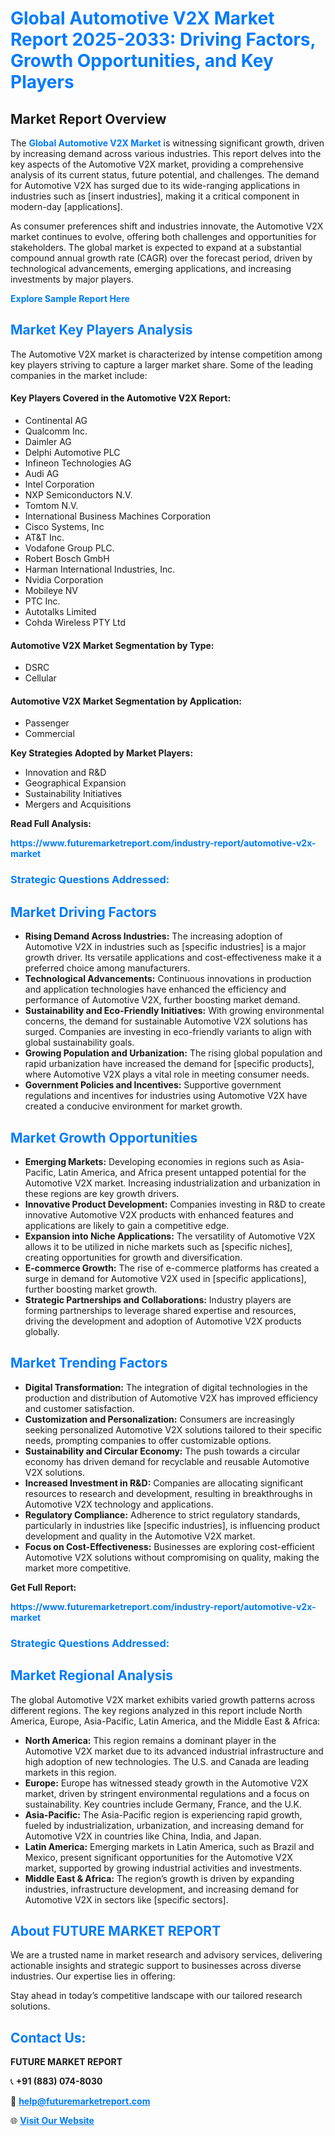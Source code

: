 <h1 style="color: #007BFF;">Global Automotive V2X Market Report 2025-2033: Driving Factors, Growth Opportunities, and Key Players</h1>

<section id="overview">
<h2>Market Report Overview</h2>
<p>The <a href="https://www.futuremarketreport.com/industry-report/automotive-v2x-market" style="color: #007BFF; text-decoration: none;"><strong>Global Automotive V2X Market</strong></a> is witnessing significant growth, driven by increasing demand across various industries. This report delves into the key aspects of the Automotive V2X market, providing a comprehensive analysis of its current status, future potential, and challenges. The demand for Automotive V2X has surged due to its wide-ranging applications in industries such as [insert industries], making it a critical component in modern-day [applications].</p>
<p>As consumer preferences shift and industries innovate, the Automotive V2X market continues to evolve, offering both challenges and opportunities for stakeholders. The global market is expected to expand at a substantial compound annual growth rate (CAGR) over the forecast period, driven by technological advancements, emerging applications, and increasing investments by major players.</p>
</section>

<section id="overview">
<p><a href="https://www.futuremarketreport.com/request-sample/reportId=48437" style="color: #007BFF; text-decoration: none;"><strong>Explore Sample Report Here</strong></a></p>
</section>

<section id="key-players">
<h2 style="color: #007BFF;">Market Key Players Analysis</h2>
<p>The Automotive V2X market is characterized by intense competition among key players striving to capture a larger market share. Some of the leading companies in the market include:</p>
<h4>Key Players Covered in the Automotive V2X Report:</h4>
<ul><li>Continental AG</li><li>Qualcomm Inc.</li><li>Daimler AG</li><li>Delphi Automotive PLC</li><li>Infineon Technologies AG</li><li>Audi AG</li><li>Intel Corporation</li><li>NXP Semiconductors N.V.</li><li>Tomtom N.V.</li><li>International Business Machines Corporation</li><li>Cisco Systems, Inc</li><li>AT&amp;T Inc.</li><li>Vodafone Group PLC.</li><li>Robert Bosch GmbH</li><li>Harman International Industries, Inc.</li><li>Nvidia Corporation</li><li>Mobileye NV</li><li>PTC Inc.</li><li>Autotalks Limited</li><li>Cohda Wireless PTY Ltd</li></ul>
<h4>Automotive V2X Market Segmentation by Type:</h4>
<ul><li>DSRC</li><li>Cellular</li></ul>

<h4>Automotive V2X Market Segmentation by Application:</h4>
<ul><li>Passenger</li><li>Commercial</li></ul>
<p><strong>Key Strategies Adopted by Market Players:</strong></p>
<ul>
<li>Innovation and R&D</li>
<li>Geographical Expansion</li>
<li>Sustainability Initiatives</li>
<li>Mergers and Acquisitions</li>
</ul>
</section>

<section>
<p><strong>Read Full Analysis: </strong></p><a href="https://www.futuremarketreport.com/industry-report/automotive-v2x-market" style="color: #007BFF; text-decoration: none;"><strong>https://www.futuremarketreport.com/industry-report/automotive-v2x-market</strong></a>
<h3 style="color: #007BFF;">Strategic Questions Addressed:</h3>
</section>

<section id="driving-factors">
<h2 style="color: #007BFF;">Market Driving Factors</h2>
<ul>
<li><strong>Rising Demand Across Industries:</strong> The increasing adoption of Automotive V2X in industries such as [specific industries] is a major growth driver. Its versatile applications and cost-effectiveness make it a preferred choice among manufacturers.</li>
<li><strong>Technological Advancements:</strong> Continuous innovations in production and application technologies have enhanced the efficiency and performance of Automotive V2X, further boosting market demand.</li>
<li><strong>Sustainability and Eco-Friendly Initiatives:</strong> With growing environmental concerns, the demand for sustainable Automotive V2X solutions has surged. Companies are investing in eco-friendly variants to align with global sustainability goals.</li>
<li><strong>Growing Population and Urbanization:</strong> The rising global population and rapid urbanization have increased the demand for [specific products], where Automotive V2X plays a vital role in meeting consumer needs.</li>
<li><strong>Government Policies and Incentives:</strong> Supportive government regulations and incentives for industries using Automotive V2X have created a conducive environment for market growth.</li>
</ul>
</section>

<section id="growth-opportunities">
<h2 style="color: #007BFF;">Market Growth Opportunities</h2>
<ul>
<li><strong>Emerging Markets:</strong> Developing economies in regions such as Asia-Pacific, Latin America, and Africa present untapped potential for the Automotive V2X market. Increasing industrialization and urbanization in these regions are key growth drivers.</li>
<li><strong>Innovative Product Development:</strong> Companies investing in R&D to create innovative Automotive V2X products with enhanced features and applications are likely to gain a competitive edge.</li>
<li><strong>Expansion into Niche Applications:</strong> The versatility of Automotive V2X allows it to be utilized in niche markets such as [specific niches], creating opportunities for growth and diversification.</li>
<li><strong>E-commerce Growth:</strong> The rise of e-commerce platforms has created a surge in demand for Automotive V2X used in [specific applications], further boosting market growth.</li>
<li><strong>Strategic Partnerships and Collaborations:</strong> Industry players are forming partnerships to leverage shared expertise and resources, driving the development and adoption of Automotive V2X products globally.</li>
</ul>
</section>

<section id="trending-factors">
<h2 style="color: #007BFF;">Market Trending Factors</h2>
<ul>
<li><strong>Digital Transformation:</strong> The integration of digital technologies in the production and distribution of Automotive V2X has improved efficiency and customer satisfaction.</li>
<li><strong>Customization and Personalization:</strong> Consumers are increasingly seeking personalized Automotive V2X solutions tailored to their specific needs, prompting companies to offer customizable options.</li>
<li><strong>Sustainability and Circular Economy:</strong> The push towards a circular economy has driven demand for recyclable and reusable Automotive V2X solutions.</li>
<li><strong>Increased Investment in R&D:</strong> Companies are allocating significant resources to research and development, resulting in breakthroughs in Automotive V2X technology and applications.</li>
<li><strong>Regulatory Compliance:</strong> Adherence to strict regulatory standards, particularly in industries like [specific industries], is influencing product development and quality in the Automotive V2X market.</li>
<li><strong>Focus on Cost-Effectiveness:</strong> Businesses are exploring cost-efficient Automotive V2X solutions without compromising on quality, making the market more competitive.</li>
</ul>
</section>

<section>
<p><strong>Get Full Report: </strong></p><a href="https://www.futuremarketreport.com/industry-report/automotive-v2x-market" style="color: #007BFF; text-decoration: none;"><strong>https://www.futuremarketreport.com/industry-report/automotive-v2x-market</strong></a>
<h3 style="color: #007BFF;">Strategic Questions Addressed:</h3>
</section>


<section id="regional-analysis">
<h2 style="color: #007BFF;">Market Regional Analysis</h2>
<p>The global Automotive V2X market exhibits varied growth patterns across different regions. The key regions analyzed in this report include North America, Europe, Asia-Pacific, Latin America, and the Middle East & Africa:</p>
<ul>
<li><strong>North America:</strong> This region remains a dominant player in the Automotive V2X market due to its advanced industrial infrastructure and high adoption of new technologies. The U.S. and Canada are leading markets in this region.</li>
<li><strong>Europe:</strong> Europe has witnessed steady growth in the Automotive V2X market, driven by stringent environmental regulations and a focus on sustainability. Key countries include Germany, France, and the U.K.</li>
<li><strong>Asia-Pacific:</strong> The Asia-Pacific region is experiencing rapid growth, fueled by industrialization, urbanization, and increasing demand for Automotive V2X in countries like China, India, and Japan.</li>
<li><strong>Latin America:</strong> Emerging markets in Latin America, such as Brazil and Mexico, present significant opportunities for the Automotive V2X market, supported by growing industrial activities and investments.</li>
<li><strong>Middle East & Africa:</strong> The region’s growth is driven by expanding industries, infrastructure development, and increasing demand for Automotive V2X in sectors like [specific sectors].</li>
</ul>
</section>

<footer>
<h2 style="color: #007BFF;">About FUTURE MARKET REPORT</h2>
<p>We are a trusted name in market research and advisory services, delivering actionable insights and strategic support to businesses across diverse industries. Our expertise lies in offering:</p>

<p>Stay ahead in today’s competitive landscape with our tailored research solutions.</p>

<h2 style="color: #007BFF;">Contact Us:</h2>
<p><strong>FUTURE MARKET REPORT</strong></p>
<p>📞 <strong>+91 (883) 074-8030</strong></p>
<p>📧 <strong><a href="mailto:help@futuremarketreport.com" style="color: #007BFF;">help@futuremarketreport.com</a></strong></p>
<p>🌐 <strong><a href="https://www.futuremarketreport.com/" style="color: #007BFF;">Visit Our Website</a></strong></p>
</footer>